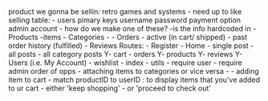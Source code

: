 product we gonna be sellin: retro games and systems
    - need up to like 
selling table: 
    - users
        pimary keys
        username 
        password
        payment option
        admin account
        - how do we make one of these? 
            -is the info hardcoded in
    - Products
        -items
    - Categories
        -
    - Orders
        - active (in cart/ shipped)
        - past order history (fulfilled)
    - Reviews
Routes: 
    - Register
    - Home
    - single post
    - all posts
    - all category posts
    Y- cart
    - orders
    Y- products
    Y- reviews
    Y- Users (i.e. My Account)
    - wishlist
    - index
    - utils
        - require user
        - require admin
order of opps
    - attaching items to categories or vice versa
    - 
    - adding item to cart
        - match productID to userID : to display items that you've added to ur cart
        - either 'keep shopping'
        - or 'proceed to check out'

    
